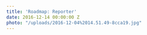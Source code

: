 ```yaml
---
title: 'Roadmap: Reporter'
date: 2016-12-14 00:00:00 Z
photo: "/uploads/2016-12-04%2014.51.49-8cca19.jpg"
---
```


